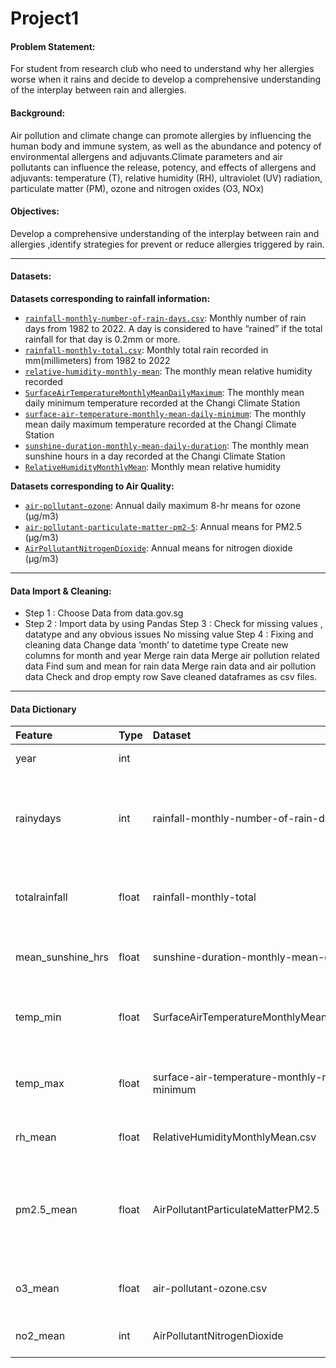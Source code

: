# Project1
#### Problem Statement:
For student from research club who need to understand why her allergies worse when it rains and decide to develop a comprehensive understanding of the interplay between rain and allergies.

#### Background: 
Air pollution and climate change can promote allergies by influencing the human body and immune system, as well as the abundance and potency of environmental allergens and adjuvants.Climate parameters and air pollutants can influence the release, potency, and effects of allergens and adjuvants: 
temperature (T), relative humidity (RH), ultraviolet (UV) radiation, particulate matter (PM), ozone and nitrogen oxides (O3, NOx)

#### Objectives:
Develop a comprehensive understanding of the interplay between rain and allergies ,identify strategies for prevent or reduce allergies triggered by rain.

---

#### Datasets:

**Datasets corresponding to rainfall information:**

* [`rainfall-monthly-number-of-rain-days.csv`](./Data/rainfall-monthly-number-of-rain-days.csv): Monthly number of rain days from 1982 to 2022. A day is considered to have “rained” if the total rainfall for that day is 0.2mm or more.
* [`rainfall-monthly-total.csv`](./Data/rainfall-monthly-total.csv): Monthly total rain recorded in mm(millimeters) from 1982 to 2022
* [`relative-humidity-monthly-mean`](./Data/relative-humidity-monthly-mean.csv): The monthly mean relative humidity recorded
* [`SurfaceAirTemperatureMonthlyMeanDailyMaximum`](./Data/SurfaceAirTemperatureMonthlyMeanDailyMaximum.csv): The monthly mean daily minimum temperature recorded at the Changi Climate Station
* [`surface-air-temperature-monthly-mean-daily-minimum`](./Data/surface-air-temperature-monthly-mean-daily-minimum.csv): The monthly mean daily maximum temperature recorded at the Changi Climate Station
* [`sunshine-duration-monthly-mean-daily-duration`](./Data/sunshine-duration-monthly-mean-daily-duration.csv): The monthly mean sunshine hours in a day recorded at the Changi Climate Station
* [`RelativeHumidityMonthlyMean`](./Data/RelativeHumidityMonthlyMean.csv): Monthly mean relative humidity


**Datasets corresponding to Air Quality:**
* [`air-pollutant-ozone`](./Data/air-pollutant-ozone.csv): Annual daily maximum 8-hr means for ozone (µg/m3)
* [`air-pollutant-particulate-matter-pm2-5`](./Data/air-pollutant-particulate-matter-pm2-5.csv): Annual means for PM2.5 (µg/m3)
* [`AirPollutantNitrogenDioxide`](./Data/AirPollutantNitrogenDioxide.csv): Annual means for nitrogen dioxide (µg/m3)


---

#### Data Import & Cleaning:
* Step 1 : Choose Data from data.gov.sg
* Step 2 : Import data by using Pandas
Step 3 : Check for missing values , datatype and any obvious issues
No missing value
Step 4 : Fixing and cleaning data
Change data ‘month’ to datetime type
Create new columns for month and year
Merge rain data
Merge air pollution related data
Find sum and mean for rain data
Merge rain data and air pollution data
Check and drop empty row
Save cleaned dataframes as csv files.


---

#### Data Dictionary
|Feature|Type|Dataset|Description|
|:--|:--|:--|:--|
|year|int||Year of collecting data|
|rainydays|int|rainfall-monthly-number-of-rain-days|Monthly number of rain days from 1982 to 2022 if the total rainfallis 0.2mm/day or more.|
|totalrainfall|float|  rainfall-monthly-total|Monthly total rain recorded in mm(millimeters) from 1982 to 2022|
|mean_sunshine_hrs|float|sunshine-duration-monthly-mean-daily-duration|The monthly mean sunshine hours in a day recorded|
|temp_min|float|SurfaceAirTemperatureMonthlyMeanDailyMaximum|The monthly mean daily minimum temperature recorded|
|temp_max|float|surface-air-temperature-monthly-mean-daily-minimum|The monthly mean daily maximum temperature recorded|
|rh_mean|float|RelativeHumidityMonthlyMean.csv|Monthly mean relative humidity|
|pm2.5_mean|float|AirPollutantParticulateMatterPM2.5|  Annual means for PM2.5 (µg/m3) are based on WHO Air Quality Guidelines (global update 2005).|
|o3_mean|float|air-pollutant-ozone.csv|Annual daily maximum 8-hr means for ozone (µg/m3)|
|no2_mean|int|AirPollutantNitrogenDioxide|Annual means for nitrogen dioxide (µg/m3)|
